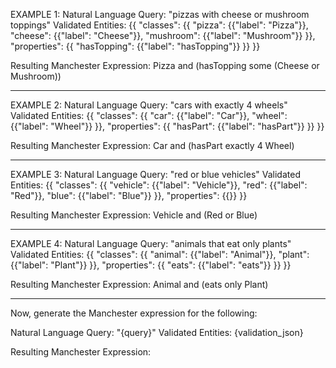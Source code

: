 
EXAMPLE 1:
Natural Language Query: "pizzas with cheese or mushroom toppings"
Validated Entities:
{{
  "classes": {{
    "pizza": {{"label": "Pizza"}},
    "cheese": {{"label": "Cheese"}},
    "mushroom": {{"label": "Mushroom"}}
  }},
  "properties": {{
    "hasTopping": {{"label": "hasTopping"}}
  }}
}}

Resulting Manchester Expression:
Pizza and (hasTopping some (Cheese or Mushroom))

---
EXAMPLE 2:
Natural Language Query: "cars with exactly 4 wheels"
Validated Entities:
{{
  "classes": {{
    "car": {{"label": "Car"}},
    "wheel": {{"label": "Wheel"}}
  }},
  "properties": {{
    "hasPart": {{"label": "hasPart"}}
  }}
}}

Resulting Manchester Expression:
Car and (hasPart exactly 4 Wheel)

---
EXAMPLE 3:
Natural Language Query: "red or blue vehicles"
Validated Entities:
{{
  "classes": {{
    "vehicle": {{"label": "Vehicle"}},
    "red": {{"label": "Red"}},
    "blue": {{"label": "Blue"}}
  }},
  "properties": {{}}
}}

Resulting Manchester Expression:
Vehicle and (Red or Blue)

---
EXAMPLE 4:
Natural Language Query: "animals that eat only plants"
Validated Entities:
{{
  "classes": {{
    "animal": {{"label": "Animal"}},
    "plant": {{"label": "Plant"}}
  }},
  "properties": {{
    "eats": {{"label": "eats"}}
  }}
}}

Resulting Manchester Expression:
Animal and (eats only Plant)

---
Now, generate the Manchester expression for the following:

Natural Language Query: "{query}"
Validated Entities:
{validation_json}

Resulting Manchester Expression:
